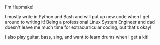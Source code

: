 I'm Hupmake!

I mostly write in Python and Bash and will put up new
code when I get around to writing it! Being a professional
Linux System Engineer and dad doesn't leave me much time
for extracurricular coding, but that's okay!

I also play guitar, bass, sing, and want to learn drums
when I get a kit!
